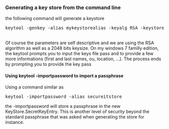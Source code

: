 <h3>Generating a key store from the command line</h3>

the following command will generate a keystore<br/>
<pre>keytool -genkey -alias mykeystorealias -keyalg RSA -keystore mykeystore.jks -keysize 2048</pre>
<br/>
Of course the parameters are self descriptive and we are using the RSA algorithm as well as a 2048 bits keysize. On my windows 7 familly edition, the keytool prompts you to input the keys file pass and to provide a few more informations (first and last names, ou, location, ...). The process ends by prompting you to provide the key pass

<h4>Using keytool -importpassword to import a passphrase</h4>
Using a command similar as<br/>
<pre>keytool -importpassword -alias secureitstore</pre>
the -importpassword will store a passphrase in the new KeyStore.SecretKeyEntry. This is another level of security beyond the standard passphrase that was asked when generating the store for instance.



